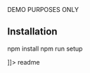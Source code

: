 <snippet>
  <content><![CDATA[
# ${1:D3 Test Work}

DEMO PURPOSES ONLY

## Installation

npm install
npm run setup

]]></content>
  <tabTrigger>readme</tabTrigger>
</snippet>